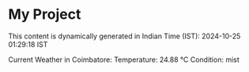 # My Project

This content is dynamically generated in Indian Time (IST): 2024-10-25 01:29:18 IST


Current Weather in Coimbatore:
Temperature: 24.88 °C
Condition: mist

